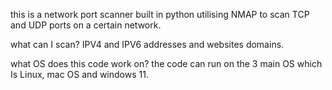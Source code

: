 this is a network port scanner built in python utilising NMAP to scan TCP and UDP ports on a certain network.

what can I scan?
IPV4 and IPV6 addresses and websites domains.

what OS does this code work on? 
the code can run on the 3 main OS which Is Linux, mac OS and windows 11.
